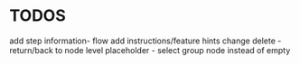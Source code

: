 # TODOS

add step information- flow
add instructions/feature hints
change delete - return/back to node level
placeholder - select group node instead of empty
